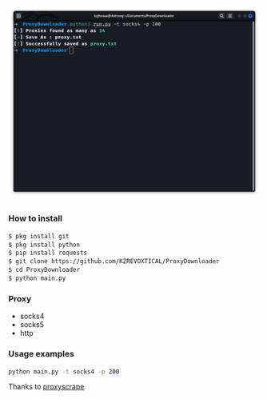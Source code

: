 ![gambar](https://raw.githubusercontent.com/KZREVOXTICAL/ProxyDownloader/main/Screenshot%20from%202022-09-19%2022-39-48.png)
##
### How to install
```Bash
$ pkg install git
$ pkg install python
$ pip install requests
$ git clone https://github.com/KZREVOXTICAL/ProxyDownloader
$ cd ProxyDownloader
$ python main.py
```
### Proxy
- socks4
- socks5
- http

### Usage examples
```Bash
python main.py -t socks4 -p 200
```

Thanks to [proxyscrape](https://proxyscrape.com)
